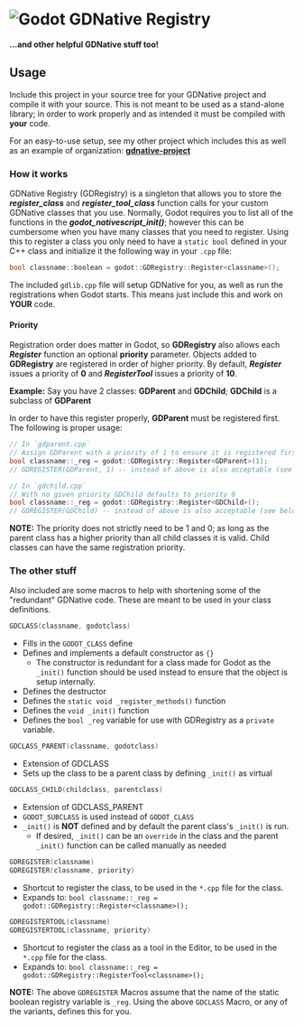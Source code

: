 # ![Godot](https://raw.githubusercontent.com/hlfstr/gdnative-project/master/icon.png) GDNative Registry
**...and other helpful GDNative stuff too!**

## Usage
Include this project in your source tree for your GDNative project and compile it with your source.  This is not meant to be used as a stand-alone library; in order to work properly and as intended it must be compiled with **your** code.

For an easy-to-use setup, see my other project which includes this as well as an example of organization: **[gdnative-project](https://github.com/hlfstr/gdnative-project)**

### How it works

GDNative Registry (GDRegistry) is a singleton that allows you to store the **_register_class_** and **_register_tool_class_** function calls for your custom GDNative classes that you use.  Normally, Godot requires you to list all of the functions in the **_godot_nativescript_init()_**; however this can be cumbersome when you have many classes that you need to register.  Using this to register a class you only need to have a `static bool` defined in your C++ class and initialize it the following way in your `.cpp` file:

```c++
bool classname::boolean = godot::GDRegistry::Register<classname>();
```

The included `gdlib.cpp` file will setup GDNative for you, as well as run the registrations when Godot starts.  This means just include this and work on **YOUR** code.

#### Priority 

Registration order does matter in Godot, so **GDRegistry** also allows each **_Register_** function an optional **priority** parameter.  Objects added to **GDRegistry** are registered in order of higher priority.  By default, **_Register_** issues a priority of **0** and **_RegisterTool_** issues a priority of **10**.

**Example:**
Say you have 2 classes: **GDParent** and **GDChild**;  **GDChild** is a subclass of **GDParent**

In order to have this register properly, **GDParent** must be registered first.  The following is proper usage:
```c++
// In `gdparent.cpp`
// Assign GDParent with a priority of 1 to ensure it is registered first
bool classname::_reg = godot::GDRegistry::Register<GDParent>(1);
// GDREGISTER(GDParent, 1) -- instead of above is also acceptable (see below)

// In `gdchild.cpp`
// With no given priority GDChild defaults to priority 0
bool classname::_reg = godot::GDRegistry::Register<GDChild>();
// GDREGISTER(GDChild) -- instead of above is also acceptable (see below)
```

**NOTE:** The priority does not strictly need to be 1 and 0; as long as the parent class has a higher priority than all child classes it is valid. Child classes can have the same registration priority. 

### The other stuff

Also included are some macros to help with shortening some of the "redundant" GDNative code.  These are meant to be used in your class definitions.

```c++
GDCLASS(classname, godotclass)
```
* Fills in the `GODOT_CLASS` define
* Defines and implements a default constructor as `{}`
    * The constructor is redundant for a class made for Godot as the `_init()` function should be used instead to ensure that the object is setup internally. 
* Defines the destructor
* Defines the `static void _register_methods()` function
* Defines the `void _init()` function
* Defines the `bool _reg` variable for use with GDRegistry as a `private` variable.

```c++
GDCLASS_PARENT(classname, godotclass)
```
* Extension of GDCLASS
* Sets up the class to be a parent class by defining `_init()` as virtual

```c++
GDCLASS_CHILD(childclass, parentclass)
```
* Extension of GDCLASS_PARENT
* `GODOT_SUBCLASS` is used instead of `GODOT_CLASS`
* `_init()` is **NOT** defined and by default the parent class's `_init()` is run.
    * If desired, `_init()` can be an `override` in the class and the parent `_init()` function can be called manually as needed

```c++
GDREGISTER(classname)
GDREGISTER(classname, priority)
```
* Shortcut to register the class, to be used in the `*.cpp` file for the class.  
* Expands to: 
`bool classname::_reg = godot::GDRegistry::Register<classname>();`

```c++
GDREGISTERTOOL(classname)
GDREGISTERTOOL(classname, priority)
```
* Shortcut to register the class as a  tool in the Editor, to be used in the `*.cpp` file for the class. 
* Expands to: 
`bool classname::_reg = godot::GDRegistry::RegisterTool<classname>();`

**NOTE:** The above `GDREGISTER` Macros assume that the name of the static boolean registry variable is `_reg`.  Using  the above `GDCLASS` Macro, or any of the variants, defines this for you.